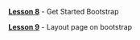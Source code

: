 [**Lesson 8**](https://valentindosh.github.io/homework/lesson_8/ "Lesson 8") - Get Started Bootstrap

[**Lesson 9**](https://valentindosh.github.io/homework/lesson_9/ "Lesson 9") - Layout page on bootstrap

